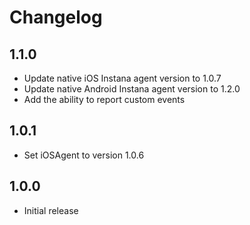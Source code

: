 # Changelog

## 1.1.0
- Update native iOS Instana agent version to 1.0.7
- Update native Android Instana agent version to 1.2.0
- Add the ability to report custom events

## 1.0.1
- Set iOSAgent to version 1.0.6

## 1.0.0

- Initial release
